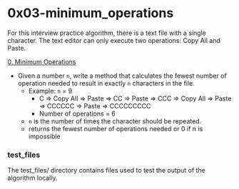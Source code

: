 # 0x03-minimum_operations
For this interview practice algorithm, there is a text file with a single character.  The text editor can only execute two operations: Copy All and Paste.

[0. Minimum Operations](/0x03-minimum_operations/0-minoperations.py)
* Given a number `n`, write a method that calculates the fewest number of operation needed to result in exactly `n` characters in the file.
  * Example: `n` = 9
    * C => Copy All => Paste => CC => Paste => CCC => Copy All => Paste => CCCCCC => Paste => CCCCCCCCC
    * Number of operations = 6
  * `n` is the number of times the character should be repeated.
  * returns the fewest number of operations needed or 0 if n is impossible

### test_files
The test_files/ directory contains files used to test the output of the algorithm locally.
